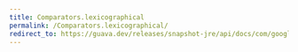 ```yaml
---
title: Comparators.lexicographical
permalink: /Comparators.lexicographical/
redirect_to: https://guava.dev/releases/snapshot-jre/api/docs/com/google/common/collect/Comparators.html#lexicographical-java.util.Comparator-
---
```

